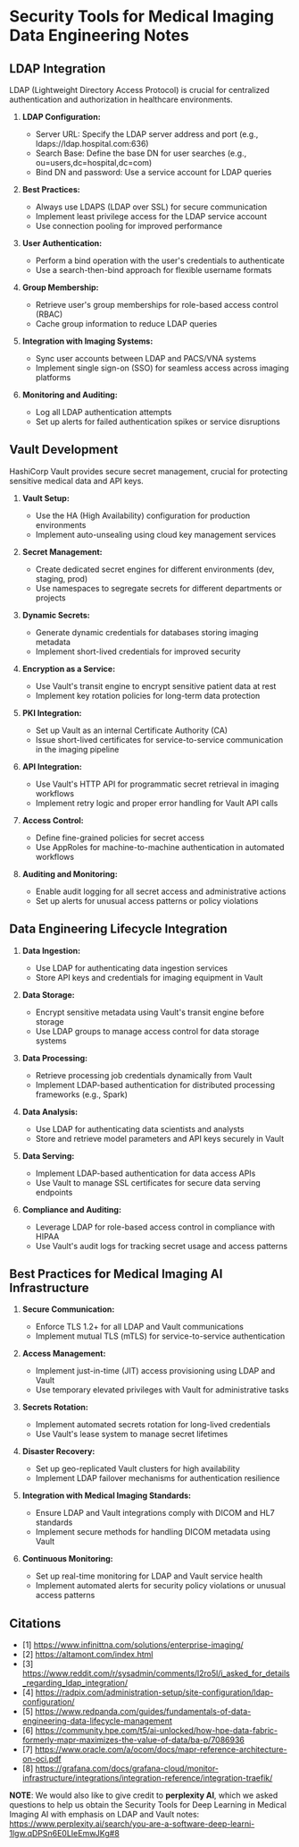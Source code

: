 # Security Tools for Medical Imaging Data Engineering Notes

## LDAP Integration

LDAP (Lightweight Directory Access Protocol) is crucial for centralized authentication and authorization in healthcare environments.

1. **LDAP Configuration:**

   - Server URL: Specify the LDAP server address and port (e.g., ldaps://ldap.hospital.com:636)
   - Search Base: Define the base DN for user searches (e.g., ou=users,dc=hospital,dc=com)
   - Bind DN and password: Use a service account for LDAP queries

2. **Best Practices:**

   - Always use LDAPS (LDAP over SSL) for secure communication
   - Implement least privilege access for the LDAP service account
   - Use connection pooling for improved performance

3. **User Authentication:**

   - Perform a bind operation with the user's credentials to authenticate
   - Use a search-then-bind approach for flexible username formats

4. **Group Membership:**

   - Retrieve user's group memberships for role-based access control (RBAC)
   - Cache group information to reduce LDAP queries

5. **Integration with Imaging Systems:**

   - Sync user accounts between LDAP and PACS/VNA systems
   - Implement single sign-on (SSO) for seamless access across imaging platforms

6. **Monitoring and Auditing:**

   - Log all LDAP authentication attempts
   - Set up alerts for failed authentication spikes or service disruptions

## Vault Development

HashiCorp Vault provides secure secret management, crucial for protecting sensitive medical data and API keys.

1. **Vault Setup:**

   - Use the HA (High Availability) configuration for production environments
   - Implement auto-unsealing using cloud key management services

2. **Secret Management:**

   - Create dedicated secret engines for different environments (dev, staging, prod)
   - Use namespaces to segregate secrets for different departments or projects

3. **Dynamic Secrets:**

   - Generate dynamic credentials for databases storing imaging metadata
   - Implement short-lived credentials for improved security

4. **Encryption as a Service:**

   - Use Vault's transit engine to encrypt sensitive patient data at rest
   - Implement key rotation policies for long-term data protection

5. **PKI Integration:**

   - Set up Vault as an internal Certificate Authority (CA)
   - Issue short-lived certificates for service-to-service communication in the imaging pipeline

6. **API Integration:**

   - Use Vault's HTTP API for programmatic secret retrieval in imaging workflows
   - Implement retry logic and proper error handling for Vault API calls

7. **Access Control:**

   - Define fine-grained policies for secret access
   - Use AppRoles for machine-to-machine authentication in automated workflows

8. **Auditing and Monitoring:**

   - Enable audit logging for all secret access and administrative actions
   - Set up alerts for unusual access patterns or policy violations

## Data Engineering Lifecycle Integration

1. **Data Ingestion:**

   - Use LDAP for authenticating data ingestion services
   - Store API keys and credentials for imaging equipment in Vault

2. **Data Storage:**

   - Encrypt sensitive metadata using Vault's transit engine before storage
   - Use LDAP groups to manage access control for data storage systems

3. **Data Processing:**

   - Retrieve processing job credentials dynamically from Vault
   - Implement LDAP-based authentication for distributed processing frameworks (e.g., Spark)

4. **Data Analysis:**

   - Use LDAP for authenticating data scientists and analysts
   - Store and retrieve model parameters and API keys securely in Vault

5. **Data Serving:**

   - Implement LDAP-based authentication for data access APIs
   - Use Vault to manage SSL certificates for secure data serving endpoints

6. **Compliance and Auditing:**

   - Leverage LDAP for role-based access control in compliance with HIPAA
   - Use Vault's audit logs for tracking secret usage and access patterns

## Best Practices for Medical Imaging AI Infrastructure

1. **Secure Communication:**

   - Enforce TLS 1.2+ for all LDAP and Vault communications
   - Implement mutual TLS (mTLS) for service-to-service authentication

2. **Access Management:**

   - Implement just-in-time (JIT) access provisioning using LDAP and Vault
   - Use temporary elevated privileges with Vault for administrative tasks

3. **Secrets Rotation:**

   - Implement automated secrets rotation for long-lived credentials
   - Use Vault's lease system to manage secret lifetimes

4. **Disaster Recovery:**

   - Set up geo-replicated Vault clusters for high availability
   - Implement LDAP failover mechanisms for authentication resilience

5. **Integration with Medical Imaging Standards:**

   - Ensure LDAP and Vault integrations comply with DICOM and HL7 standards
   - Implement secure methods for handling DICOM metadata using Vault

6. **Continuous Monitoring:**

   - Set up real-time monitoring for LDAP and Vault service health
   - Implement automated alerts for security policy violations or unusual access patterns

## Citations

- [1] https://www.infinittna.com/solutions/enterprise-imaging/
- [2] https://altamont.com/index.html
- [3] https://www.reddit.com/r/sysadmin/comments/l2ro5l/i_asked_for_details_regarding_ldap_integration/
- [4] https://radpix.com/administration-setup/site-configuration/ldap-configuration/
- [5] https://www.redpanda.com/guides/fundamentals-of-data-engineering-data-lifecycle-management
- [6] https://community.hpe.com/t5/ai-unlocked/how-hpe-data-fabric-formerly-mapr-maximizes-the-value-of-data/ba-p/7086936
- [7] https://www.oracle.com/a/ocom/docs/mapr-reference-architecture-on-oci.pdf
- [8] https://grafana.com/docs/grafana-cloud/monitor-infrastructure/integrations/integration-reference/integration-traefik/

**NOTE**: We would also like to give credit to **perplexity AI**, which we asked questions to help us obtain the Security Tools for Deep Learning in Medical Imaging AI with emphasis on LDAP and Vault notes: https://www.perplexity.ai/search/you-are-a-software-deep-learni-1lgw.qDPSn6E0LIeEmwJKg#8
